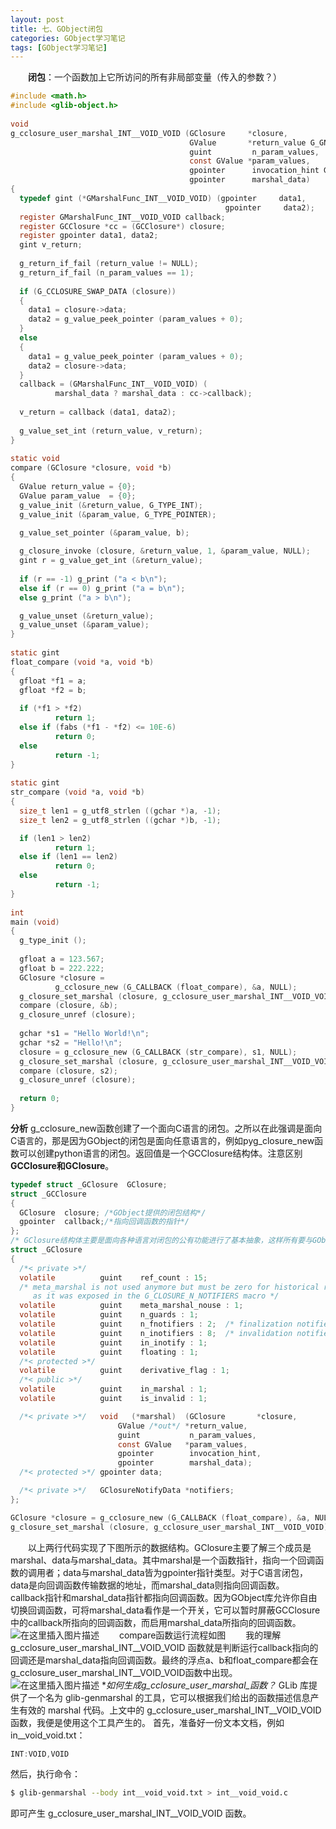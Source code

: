 ```yaml
---
layout: post
title: 七、GObject闭包
categories: GObject学习笔记
tags: [GObject学习笔记]
---
```


&emsp;&emsp;**闭包**：一个函数加上它所访问的所有非局部变量（传入的参数？）

```c
#include <math.h>
#include <glib-object.h>
 
void
g_cclosure_user_marshal_INT__VOID_VOID (GClosure     *closure,
                                        GValue       *return_value G_GNUC_UNUSED,
                                        guint         n_param_values,
                                        const GValue *param_values,
                                        gpointer      invocation_hint G_GNUC_UNUSED,
                                        gpointer      marshal_data)
{
  typedef gint (*GMarshalFunc_INT__VOID_VOID) (gpointer     data1,
                                                gpointer     data2);
  register GMarshalFunc_INT__VOID_VOID callback;
  register GCClosure *cc = (GCClosure*) closure;
  register gpointer data1, data2;
  gint v_return;
    
  g_return_if_fail (return_value != NULL);
  g_return_if_fail (n_param_values == 1);
    
  if (G_CCLOSURE_SWAP_DATA (closure))
  {
    data1 = closure->data;
    data2 = g_value_peek_pointer (param_values + 0);
  }
  else
  {
    data1 = g_value_peek_pointer (param_values + 0);
    data2 = closure->data;
  }
  callback = (GMarshalFunc_INT__VOID_VOID) (
          marshal_data ? marshal_data : cc->callback);
    
  v_return = callback (data1, data2);
    
  g_value_set_int (return_value, v_return);
}
 
static void
compare (GClosure *closure, void *b)
{
  GValue return_value = {0};
  GValue param_value  = {0};
  g_value_init (&return_value, G_TYPE_INT);
  g_value_init (&param_value, G_TYPE_POINTER);
    
  g_value_set_pointer (&param_value, b);

  g_closure_invoke (closure, &return_value, 1, &param_value, NULL);
  gint r = g_value_get_int (&return_value);
    
  if (r == -1) g_print ("a < b\n");
  else if (r == 0) g_print ("a = b\n");
  else g_print ("a > b\n");

  g_value_unset (&return_value);
  g_value_unset (&param_value);
}
 
static gint
float_compare (void *a, void *b)
{
  gfloat *f1 = a;
  gfloat *f2 = b;
    
  if (*f1 > *f2)
          return 1;
  else if (fabs (*f1 - *f2) <= 10E-6)
          return 0;
  else
          return -1;
}
 
static gint
str_compare (void *a, void *b)
{
  size_t len1 = g_utf8_strlen ((gchar *)a, -1);
  size_t len2 = g_utf8_strlen ((gchar *)b, -1);

  if (len1 > len2)
          return 1;
  else if (len1 == len2)
          return 0;
  else
          return -1;
}
 
int
main (void)
{
  g_type_init ();
  
  gfloat a = 123.567;
  gfloat b = 222.222;
  GClosure *closure =
          g_cclosure_new (G_CALLBACK (float_compare), &a, NULL);
  g_closure_set_marshal (closure, g_cclosure_user_marshal_INT__VOID_VOID);
  compare (closure, &b);
  g_closure_unref (closure);
    
  gchar *s1 = "Hello World!\n";
  gchar *s2 = "Hello!\n";
  closure = g_cclosure_new (G_CALLBACK (str_compare), s1, NULL);
  g_closure_set_marshal (closure, g_cclosure_user_marshal_INT__VOID_VOID);
  compare (closure, s2);
  g_closure_unref (closure);
    
  return 0;
}
```
**分析**
g_cclosure_new函数创建了一个面向C语言的闭包。之所以在此强调是面向C语言的，那是因为GObject的闭包是面向任意语言的，例如pyg_closure_new函数可以创建python语言的闭包。返回值是一个GCClosure结构体。注意区别**GCClosure和GClosure**。
```c
typedef struct _GClosure  GClosure;
struct _GCClosure
{
  GClosure	closure; /*GObject提供的闭包结构*/
  gpointer	callback;/*指向回调函数的指针*/
};
/* GClosure结构体主要是面向各种语言对闭包的公有功能进行了基本抽象，这样所有要与GObject闭包机制打交道的语言，可以先继承GClosure结构体，然后根据自身需要再添加一些特点的数据成员。例如GCClosure就添加了callback无类型数据指针，用于指向闭包所对应的回调函数 */
struct _GClosure
{
  /*< private >*/
  volatile      	guint	 ref_count : 15;
  /* meta_marshal is not used anymore but must be zero for historical reasons
     as it was exposed in the G_CLOSURE_N_NOTIFIERS macro */
  volatile       	guint	 meta_marshal_nouse : 1;
  volatile       	guint	 n_guards : 1;
  volatile       	guint	 n_fnotifiers : 2;	/* finalization notifiers */
  volatile       	guint	 n_inotifiers : 8;	/* invalidation notifiers */
  volatile       	guint	 in_inotify : 1;
  volatile       	guint	 floating : 1;
  /*< protected >*/
  volatile         	guint	 derivative_flag : 1;
  /*< public >*/
  volatile       	guint	 in_marshal : 1;
  volatile       	guint	 is_invalid : 1;

  /*< private >*/	void   (*marshal)  (GClosure       *closure,
					    GValue /*out*/ *return_value,
					    guint           n_param_values,
					    const GValue   *param_values,
					    gpointer        invocation_hint,
					    gpointer	    marshal_data);
  /*< protected >*/	gpointer data;

  /*< private >*/	GClosureNotifyData *notifiers;
};
```

```c
GClosure *closure = g_cclosure_new (G_CALLBACK (float_compare), &a, NULL);
g_closure_set_marshal (closure, g_cclosure_user_marshal_INT__VOID_VOID);
```
&emsp;&emsp;以上两行代码实现了下图所示的数据结构。GClosure主要了解三个成员是marshal、data与marshal_data。其中marshal是一个函数指针，指向一个回调函数的调用者；data与marshal_data皆为gpointer指针类型。对于C语言闭包，data是向回调函数传输数据的地址，而marshal_data则指向回调函数。
&emsp;&emsp;callback指针和marshal_data指针都指向回调函数。因为GObject库允许你自由切换回调函数，可将marshal_data看作是一个开关，它可以暂时屏蔽GCClosure中的callback所指向的回调函数，而启用marshal_data所指向的回调函数。
![在这里插入图片描述](https://img-blog.csdnimg.cn/20210902103459381.jpeg?x-oss-process=image/watermark,type_ZmFuZ3poZW5naGVpdGk,shadow_10,text_aHR0cHM6Ly9ibG9nLmNzZG4ubmV0L0NyZWF0aW9ueWFuZw==,size_16,color_FFFFFF,t_70)
&emsp;&emsp;compare函数运行流程如图
&emsp;&emsp;我的理解g_cclosure_user_marshal_INT__VOID_VOID 函数就是判断运行callback指向的回调还是marshal_data指向回调函数。最终的浮点a、b和float_compare都会在g_cclosure_user_marshal_INT__VOID_VOID函数中出现。
![在这里插入图片描述](https://img-blog.csdnimg.cn/20210902103444461.jpeg?x-oss-process=image/watermark,type_ZmFuZ3poZW5naGVpdGk,shadow_10,text_aHR0cHM6Ly9ibG9nLmNzZG4ubmV0L0NyZWF0aW9ueWFuZw==,size_16,color_FFFFFF,t_70)
**如何生成g_cclosure_user_marshal_*函数？**
GLib 库提供了一个名为 glib-genmarshal 的工具，它可以根据我们给出的函数描述信息产生有效的 marshal 代码。上文中的 g_cclosure_user_marshal_INT__VOID_VOID 函数，我便是使用这个工具产生的。
首先，准备好一份文本文档，例如 in__void_void.txt：

```c
INT:VOID,VOID
```

然后，执行命令：

```bash
$ glib-genmarshal --body int__void_void.txt > int__void_void.c
```

即可产生 g_cclosure_user_marshal_INT__VOID_VOID 函数。
